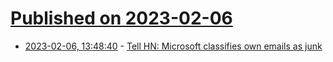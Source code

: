 # [Published on 2023-02-06](index.md)

* [2023-02-06, 13:48:40](https://news.ycombinator.com/item?id=34677217) - [Tell HN: Microsoft classifies own emails as junk](https://news.ycombinator.com/item?id=34677217)
